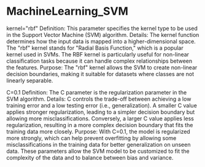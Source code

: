 # MachineLearning_SVM

kernel="rbf"
Definition: This parameter specifies the kernel type to be used in the Support Vector Machine (SVM) algorithm.
Details: The kernel function determines how the input data is mapped into a higher-dimensional space. The "rbf" kernel stands for "Radial Basis Function," which is a popular kernel used in SVMs. The RBF kernel is particularly useful for non-linear classification tasks because it can handle complex relationships between the features.
Purpose: The "rbf" kernel allows the SVM to create non-linear decision boundaries, making it suitable for datasets where classes are not linearly separable.

C=0.1
Definition: The C parameter is the regularization parameter in the SVM algorithm.
Details: C controls the trade-off between achieving a low training error and a low testing error (i.e., generalization). A smaller C value applies stronger regularization, leading to a simpler decision boundary but allowing more misclassifications. Conversely, a larger C value applies less regularization, resulting in a more complex decision boundary that fits the training data more closely.
Purpose: With C=0.1, the model is regularized more strongly, which can help prevent overfitting by allowing some misclassifications in the training data for better generalization on unseen data.
These parameters allow the SVM model to be customized to fit the complexity of the data and to balance between bias and variance.